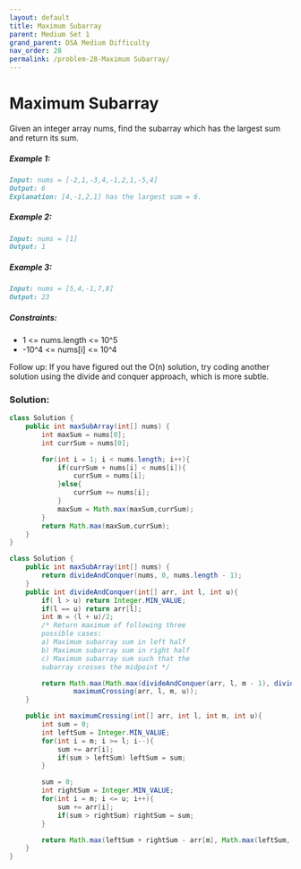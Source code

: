 ```yaml
---
layout: default
title: Maximum Subarray
parent: Medium Set 1
grand_parent: DSA Medium Difficulty
nav_order: 28
permalink: /problem-28-Maximum Subarray/
---
```

# Maximum Subarray
Given an integer array nums, find the subarray which has the largest sum and return its sum.

##### Example 1:
```markdown
Input: nums = [-2,1,-3,4,-1,2,1,-5,4]
Output: 6
Explanation: [4,-1,2,1] has the largest sum = 6.
```
##### Example 2:
```markdown
Input: nums = [1]
Output: 1
```
##### Example 3:
```markdown
Input: nums = [5,4,-1,7,8]
Output: 23
```
##### Constraints:
* 1 <= nums.length <= 10^5
* -10^4 <= nums[i] <= 10^4


Follow up: If you have figured out the O(n) solution, try coding another solution using the divide and conquer approach, which is more subtle.

### Solution: 
```java
class Solution {
    public int maxSubArray(int[] nums) {
        int maxSum = nums[0];
        int currSum = nums[0];

        for(int i = 1; i < nums.length; i++){
            if(currSum + nums[i] < nums[i]){
                currSum = nums[i];
            }else{
                currSum += nums[i];
            }
            maxSum = Math.max(maxSum,currSum);
        }
        return Math.max(maxSum,currSum);
    }
}
```
```java
class Solution {
    public int maxSubArray(int[] nums) {
        return divideAndConquer(nums, 0, nums.length - 1);
    }
    public int divideAndConquer(int[] arr, int l, int u){
        if( l > u) return Integer.MIN_VALUE;
        if(l == u) return arr[l];
        int m = (l + u)/2;
        /* Return maximum of following three
        possible cases:
        a) Maximum subarray sum in left half
        b) Maximum subarray sum in right half
        c) Maximum subarray sum such that the
        subarray crosses the midpoint */

        return Math.max(Math.max(divideAndConquer(arr, l, m - 1), divideAndConquer(arr, m + 1, u)),
                maximumCrossing(arr, l, m, u));
    }

    public int maximumCrossing(int[] arr, int l, int m, int u){
        int sum = 0;
        int leftSum = Integer.MIN_VALUE;
        for(int i = m; i >= l; i--){
            sum += arr[i];
            if(sum > leftSum) leftSum = sum;
        }

        sum = 0;
        int rightSum = Integer.MIN_VALUE;
        for(int i = m; i <= u; i++){
            sum += arr[i];
            if(sum > rightSum) rightSum = sum;
        }

        return Math.max(leftSum + rightSum - arr[m], Math.max(leftSum, rightSum));
    }
}
```